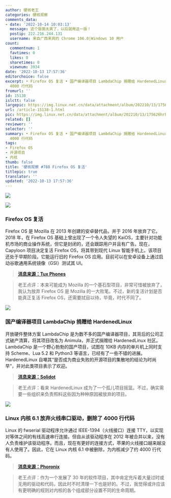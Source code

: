 ```yaml
---
author: 硬核老王
categories: 硬核观察
comments_data:
- date: '2022-10-14 10:03:13'
  message: 这个版面太爽了，以后就用这一版！
  postip: 222.216.244.131
  username: 来自广西来宾的 Chrome 106.0|Windows 10 用户
count:
  commentnum: 1
  favtimes: 0
  likes: 0
  sharetimes: 0
  viewnum: 3934
date: '2022-10-13 17:57:36'
editorchoice: false
excerpt: • Firefox OS 复活 • 国产编译器项目 LambdaChip 捐赠给 HardenedLinux • Linux 内核 6.1 放弃火线串口驱动，删除了
  4000 行代码
fromurl: ''
id: 15138
islctt: false
largepic: https://img.linux.net.cn/data/attachment/album/202210/13/175626hrb7bhhqbdrd0bsz.jpg
url: /article-15138-1.html
pic: https://img.linux.net.cn/data/attachment/album/202210/13/175626hrb7bhhqbdrd0bsz.jpg.thumb.jpg
related: []
reviewer: ''
selector: ''
summary: • Firefox OS 复活 • 国产编译器项目 LambdaChip 捐赠给 HardenedLinux • Linux 内核 6.1 放弃火线串口驱动，删除了
  4000 行代码
tags:
- Firefox OS
- 开源项目
- 内核
thumb: false
title: '硬核观察 #788 Firefox OS 复活'
titlepic: true
translator: ''
updated: '2022-10-13 17:57:36'
---
```


![](/data/attachment/album/202210/13/175626hrb7bhhqbdrd0bsz.jpg)


![](/data/attachment/album/202210/13/175632fo79ywwmmoo7agch.jpg)


### Firefox OS 复活


Firefox OS 是 Mozilla 在 2013 年创建的安卓替代品，并于 2016 年放弃了它。2018 年，在 Firefox OS 基础上曾出现了一个令人失望的 KaiOS，主要针对功能机市场的商业操作系统，但它是封闭的，还会跟踪用户并且有广告。现在，Capyloon 项目决定复活 Firefox OS，将其带到现代 Linux 智能手机上。该项目还处于早期阶段。它能运行旧的 Firefox OS 应用。目前可以在安卓设备上通过启动谷歌通用系统镜像（GSI）测试其 UI。



> 
> **[消息来源：Tux Phones](https://tuxphones.com/capyloon-firefox-os-b2gos-linux/)**
> 
> 
> 



> 
> 老王点评：本来可能成为 Mozilla 的一个基石型项目，非常可惜被放弃了，我认为放弃 Firefox OS 是 Mozilla 的一大败笔。不过，新的复活计划是否能真正复活 Firefox OS，还需要拭目以待，毕竟，时代不同了。
> 
> 
> 


![](/data/attachment/album/202210/13/175648frk0ue8ri9su8urs.jpg)


### 国产编译器项目 LambdaChip 捐赠给 HardenedLinux


开放硬件整体方案 LambdaChip 是为数不多的国产编译器项目，其背后的公司正式破产清算，将其项目改名为 Animula，并正式捐赠给 HardenedLinux 社区。LambdaChip 是一个野心勃勃的国产项目，试图在 10KB 内存的单片机上同时支持 Scheme、Lua 5.2 和 Python3 等语言，已经有了一些不错的进展。HardenedLinux 自嘲其“是否成为商业失败的开源项目的集散地的结论为时尚早”，并对此类项目表示了欢迎。



> 
> **[消息来源：Solidot](https://www.solidot.org/story?sid=73029)**
> 
> 
> 



> 
> 老王点评：看来 HardenedLinux 成为了一个孤儿项目摇篮。不过，确实需要一些组织来负责照料这些因为种种原因被放弃的项目。
> 
> 
> 


![](/data/attachment/album/202210/13/175705n2y2pp2y0yyy13zb.jpg)


### Linux 内核 6.1 放弃火线串口驱动，删除了 4000 行代码


Linux 的 fwserial 驱动程序允许通过 IEEE-1394（火线接口）连接 TTY，以实现对等体之间的有线高速串行连接。但自从该驱动程序在 2012 年被合并以来，没有人负责维护该驱动程序。而且，现在有更好的连接方式，苹果的火线接口越来越没有人使用了。因此，它在 Linux 内核 6.1 中被删除，为内核减少了约 4000 行代码。



> 
> **[消息来源：Phoronix](https://www.phoronix.com/news/Linux-6.1-Staging)**
> 
> 
> 



> 
> 老王点评：作为一个发展了 30 年的软件项目，其中肯定充斥着大量过时或无用的驱动和代码，因此时不时清理一下也是好的。不过，我觉得或许应该有更明确的规则对内核的各个组成部分设置不同的生命周期。
> 
> 
>